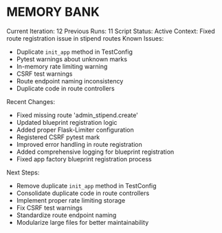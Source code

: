 # MEMORY BANK

Current Iteration: 12
Previous Runs: 11
Script Status: Active
Context: Fixed route registration issue in stipend routes
Known Issues:
- Duplicate `init_app` method in TestConfig
- Pytest warnings about unknown marks
- In-memory rate limiting warning
- CSRF test warnings
- Route endpoint naming inconsistency
- Duplicate code in route controllers

Recent Changes:
- Fixed missing route 'admin_stipend.create'
- Updated blueprint registration logic
- Added proper Flask-Limiter configuration
- Registered CSRF pytest mark
- Improved error handling in route registration
- Added comprehensive logging for blueprint registration
- Fixed app factory blueprint registration process

Next Steps:
- Remove duplicate `init_app` method in TestConfig
- Consolidate duplicate code in route controllers
- Implement proper rate limiting storage
- Fix CSRF test warnings
- Standardize route endpoint naming
- Modularize large files for better maintainability
